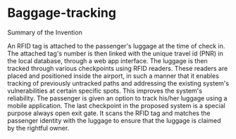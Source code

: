 # Baggage-tracking

Summary of the Invention

An RFID tag is attached to the passenger's luggage at the time of check in. The attached tag's number is then linked with the unique travel id (PNR) in the local database, through a web app interface. The luggage is then tracked through various checkpoints using RFID readers. These readers are placed and positioned inside the airport, in such a manner that it enables tracking of previously untracked paths and addressing the existing system's vulnerabilities at certain specific spots. This improves the system's reliability. The passenger is given an option to track his/her luggage using a mobile application. The last checkpoint in the proposed system is a special purpose always open exit gate. It scans the RFID tag and matches the passenger identity with the luggage to ensure that the luggage is claimed by the rightful owner.
